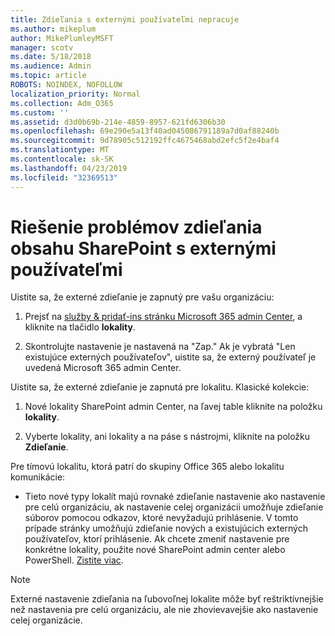 ```yaml
---
title: Zdieľania s externými používateľmi nepracuje
ms.author: mikeplum
author: MikePlumleyMSFT
manager: scotv
ms.date: 5/18/2018
ms.audience: Admin
ms.topic: article
ROBOTS: NOINDEX, NOFOLLOW
localization_priority: Normal
ms.collection: Adm_O365
ms.custom: ''
ms.assetid: d3d0b69b-214e-4859-8957-621fd6306b30
ms.openlocfilehash: 69e290e5a13f40ad045086791189a7d0af88240b
ms.sourcegitcommit: 9d78905c512192ffc4675468abd2efc5f2e4baf4
ms.translationtype: MT
ms.contentlocale: sk-SK
ms.lasthandoff: 04/23/2019
ms.locfileid: "32369513"
---
```

# <a name="fix-problems-sharing-sharepoint-content-with-external-users"></a>Riešenie problémov zdieľania obsahu SharePoint s externými používateľmi

Uistite sa, že externé zdieľanie je zapnutý pre vašu organizáciu:
  
1. Prejsť na [služby &amp; pridať-ins stránku Microsoft 365 admin Center](https://portal.office.com/adminportal/home#/Settings/ServicesAndAddIns), a kliknite na tlačidlo **lokality**.
    
2. Skontrolujte nastavenie je nastavená na "Zap." Ak je vybratá "Len existujúce externých používateľov", uistite sa, že externý používateľ je uvedená Microsoft 365 admin Center.
    
Uistite sa, že externé zdieľanie je zapnutá pre lokalitu. Klasické kolekcie:
  
1. Nové lokality SharePoint admin Center, na ľavej table kliknite na položku **lokality**.
    
2. Vyberte lokality, ani lokality a na páse s nástrojmi, kliknite na položku **Zdieľanie**.
    
Pre tímovú lokalitu, ktorá patrí do skupiny Office 365 alebo lokalitu komunikácie:
  
- Tieto nové typy lokalít majú rovnaké zdieľanie nastavenie ako nastavenie pre celú organizáciu, ak nastavenie celej organizácii umožňuje zdieľanie súborov pomocou odkazov, ktoré nevyžadujú prihlásenie. V tomto prípade stránky umožňujú zdieľanie nových a existujúcich externých používateľov, ktorí prihlásenie. Ak chcete zmeniť nastavenie pre konkrétne lokality, použite nové SharePoint admin center alebo PowerShell. [Zistite viac](https://go.microsoft.com/fwlink/?linkid=871863).
    
> [!NOTE]
> Externé nastavenie zdieľania na ľubovoľnej lokalite môže byť reštriktívnejšie než nastavenia pre celú organizáciu, ale nie zhovievavejšie ako nastavenie celej organizácie. 
  

